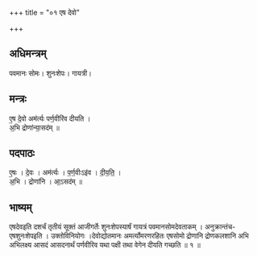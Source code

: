 +++
title = "०१ एष देवो"

+++
## अधिमन्त्रम्
पवमानः सोमः। शुनःशेपः। गायत्री।

## मन्त्रः
ए॒ष दे॒वो अम॑र्त्यः पर्ण॒वीरि॑व दीयति ।  
अ॒भि द्रोणा॑न्या॒सद॑म् ॥

## पदपाठः
ए॒षः । दे॒वः । अम॑र्त्यः । प॒र्ण॒वीःऽइ॑व । दी॒य॒ति॒ ।  
अ॒भि । द्रोणा॑नि । आ॒ऽसद॑म् ॥

## भाष्यम्
एषदेवइति दशर्चं तृतीयं सूक्तं आजीगर्तेः शुनःशेपस्यार्षं गायत्रं पवमानसोमदेवताकम् । अनुक्रान्तंच-एषशुनःशेपइति । उक्तोविनियोगः ।देवोद्योतमानः अमर्त्योमरणरहितः एषसोमो द्रोणानि द्रोणकलशानि अभि अभिलक्ष्य आसदं आसदनार्थं पर्णवीरिव यथा पक्षी तथा वेगेन दीयति गच्छति ॥ १ ॥